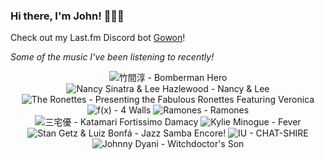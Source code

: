 ### Hi there, I'm John! 🏄🏻‍♂️

Check out my Last.fm Discord bot [Gowon](http://gowon.ca)!

_Some of the music I've been listening to recently!_


<!-- lastfm -->
<p align="center"><img src="https://lastfm.freetls.fastly.net/i/u/64s/55563bb1f5b859b6f7547f80db1d084f.jpg" title="竹間淳 - Bomberman Hero"> <img src="https://lastfm.freetls.fastly.net/i/u/64s/196d3133dc439903c2d460ffc0d54998.png" title="Nancy Sinatra & Lee Hazlewood - Nancy & Lee"> <img src="https://lastfm.freetls.fastly.net/i/u/64s/c07a69400b6b032b97009f7c84efe143.png" title="The Ronettes - Presenting the Fabulous Ronettes Featuring Veronica"> <img src="https://lastfm.freetls.fastly.net/i/u/64s/7322277183dfd1b1c4265218eafdf61e.png" title="f(x) - 4 Walls"> <img src="https://lastfm.freetls.fastly.net/i/u/64s/32b61b03e34a4e8a91d3bb0dea72a5b4.png" title="Ramones - Ramones"> <img src="https://lastfm.freetls.fastly.net/i/u/64s/67d266f87e4e4246afe307f2ebc6c00a.png" title="三宅優 - Katamari Fortissimo Damacy"> <img src="https://lastfm.freetls.fastly.net/i/u/64s/eb272ecc9acd4dcda72cfa30b274622e.jpg" title="Kylie Minogue - Fever"> <img src="https://lastfm.freetls.fastly.net/i/u/64s/c39fc2e23cae6ce5da911f9fade6da8c.jpg" title="Stan Getz & Luiz Bonfá - Jazz Samba Encore!"> <img src="https://lastfm.freetls.fastly.net/i/u/64s/1d87b5e2679db20ae0b4c363151ad44b.png" title="IU - CHAT-SHIRE"> <img src="https://lastfm.freetls.fastly.net/i/u/64s/1fd4c97a17ef06b6014d45da858857bf.jpg" title="Johnny Dyani - Witchdoctor's Son"> </p>
